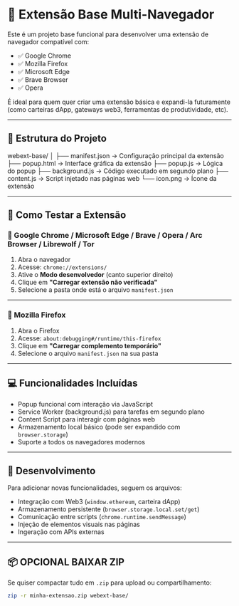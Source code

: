 # 🧰 Extensão Base Multi-Navegador

Este é um projeto base funcional para desenvolver uma extensão de navegador compatível com:

- ✅ Google Chrome  
- ✅ Mozilla Firefox  
- ✅ Microsoft Edge  
- ✅ Brave Browser  
- ✅ Opera  

É ideal para quem quer criar uma extensão básica e expandi-la futuramente (como carteiras dApp, gateways web3, ferramentas de produtividade, etc).

---

## 📁 Estrutura do Projeto
webext-base/
│
├── manifest.json     → Configuração principal da extensão
├── popup.html        → Interface gráfica da extensão
├── popup.js          → Lógica do popup
├── background.js     → Código executado em segundo plano
├── content.js        → Script injetado nas páginas web
└── icon.png          → Ícone da extensão


---

## 🚀 Como Testar a Extensão

### 🔹 Google Chrome / Microsoft Edge / Brave / Opera / Arc Browser / Librewolf / Tor

1. Abra o navegador
2. Acesse: `chrome://extensions/`
3. Ative o **Modo desenvolvedor** (canto superior direito)
4. Clique em **"Carregar extensão não verificada"**
5. Selecione a pasta onde está o arquivo `manifest.json`

---

### 🔹 Mozilla Firefox

1. Abra o Firefox
2. Acesse: `about:debugging#/runtime/this-firefox`
3. Clique em **"Carregar complemento temporário"**
4. Selecione o arquivo `manifest.json` na sua pasta

---

## 💻 Funcionalidades Incluídas

- Popup funcional com interação via JavaScript
- Service Worker (background.js) para tarefas em segundo plano
- Content Script para interagir com páginas web
- Armazenamento local básico (pode ser expandido com `browser.storage`)
- Suporte a todos os navegadores modernos

---

## 🧪 Desenvolvimento

Para adicionar novas funcionalidades, seguem os arquivos:

- Integração com Web3 (`window.ethereum`, carteira dApp)
- Armazenamento persistente (`browser.storage.local.set/get`)
- Comunicação entre scripts (`chrome.runtime.sendMessage`)
- Injeção de elementos visuais nas páginas
- Ingeração com APIs externas

---

## 📦 OPCIONAL BAIXAR ZIP

Se quiser compactar tudo em `.zip` para upload ou compartilhamento:

```bash
zip -r minha-extensao.zip webext-base/



